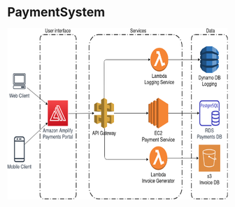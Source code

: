 # PaymentSystem

<img src="https://github.com/davidromero/PaymentSystem/blob/master/docs/PaymentsDiagram.png?raw=true" width="640" height="391">
